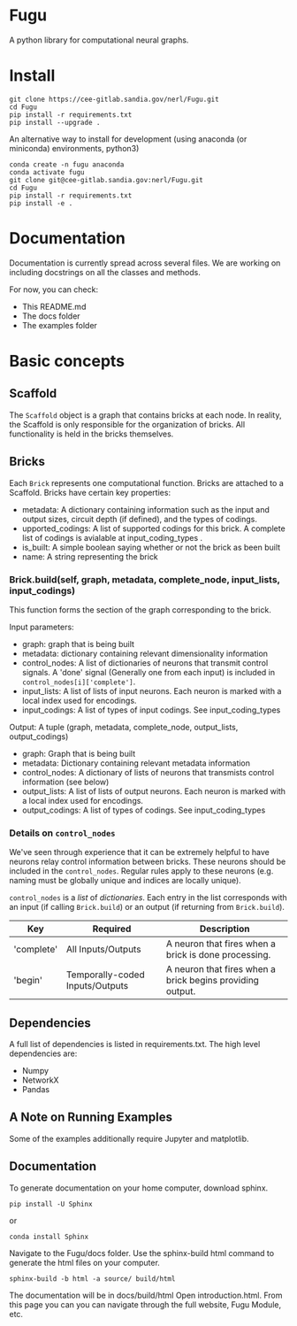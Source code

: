 # Fugu
A python library for computational neural graphs.

# Install
```
git clone https://cee-gitlab.sandia.gov/nerl/Fugu.git
cd Fugu
pip install -r requirements.txt
pip install --upgrade .
```

An alternative way to install for development (using anaconda (or miniconda) environments, python3)
```
conda create -n fugu anaconda
conda activate fugu
git clone git@cee-gitlab.sandia.gov:nerl/Fugu.git
cd Fugu
pip install -r requirements.txt
pip install -e .
```


# Documentation
Documentation is currently spread across several files.  We are working on including docstrings on all the classes and methods.

For now, you can check:
- This README.md
- The docs folder
- The examples folder

# Basic concepts

## Scaffold

The `Scaffold` object is a graph that contains bricks at each node.  In reality, the Scaffold is only responsible for the organization of bricks.  All functionality is held in the bricks themselves.


## Bricks

Each `Brick` represents one computational function.  Bricks are attached to a Scaffold.  Bricks have certain key properties:

- metadata:  A dictionary containing information such as the input and output sizes, circuit depth (if defined), and the types of codings.
- upported_codings:  A list of supported codings for this brick. A complete list of codings is avialable at input_coding_types .   
- is_built:  A simple boolean saying whether or not the brick as been built
- name: A string representing the brick

### Brick.build(self, graph, metadata, complete_node, input_lists, input_codings)

This function forms the section of the graph corresponding to the brick.

Input parameters:
- graph: graph that is being built
- metadata: dictionary containing relevant dimensionality information
- control_nodes: A list of dictionaries of neurons that transmit control signals. A 'done' signal (Generally one from each input) is included in `control_nodes[i]['complete']`.
- input_lists: A list of lists of input neurons.  Each neuron is marked with a local index used for encodings.
- input_codings: A list of types of input codings.  See input_coding_types

Output:
A tuple (graph, metadata, complete_node, output_lists, output_codings)
- graph: Graph that is being built
- metadata: Dictionary containing relevant metadata information
- control_nodes: A dictionary of lists of neurons that transmists control information (see below) 
- output_lists: A list of lists of output neurons.  Each neuron is marked with a local index used for encodings.
- output_codings: A list of types of codings.  See input_coding_types

### Details on `control_nodes`
We've seen through experience that it can be extremely helpful to have neurons relay control
information between bricks.  These neurons should be included in the `control_nodes`.  Regular
rules apply to these neurons (e.g. naming must be globally unique and indices are locally unique).

`control_nodes` is a *list* of *dictionaries*.  Each entry in the list corresponds with
an input (if calling `Brick.build`) or an output (if returning from `Brick.build`).

| Key | Required | Description |
| ------ | ------ | ------ |
| 'complete' | All Inputs/Outputs | A neuron that fires when a brick is done processing. |
| 'begin' | Temporally-coded Inputs/Outputs | A neuron that fires when a brick begins providing output. |




## Dependencies
A full list of dependencies is listed in requirements.txt.  The high level dependencies are:

- Numpy
- NetworkX
- Pandas

## A Note on Running Examples

Some of the examples additionally require Jupyter and matplotlib.

## Documentation
To generate documentation on your home computer, download sphinx.
```
pip install -U Sphinx 
```
or 
```
conda install Sphinx
```
Navigate to the Fugu/docs folder.  Use the sphinx-build html command to generate the html files on your computer.
```
sphinx-build -b html -a source/ build/html 
```
The documentation will be in docs/build/html 
Open introduction.html.  From this page you can you can navigate through the full website, Fugu Module, etc.
